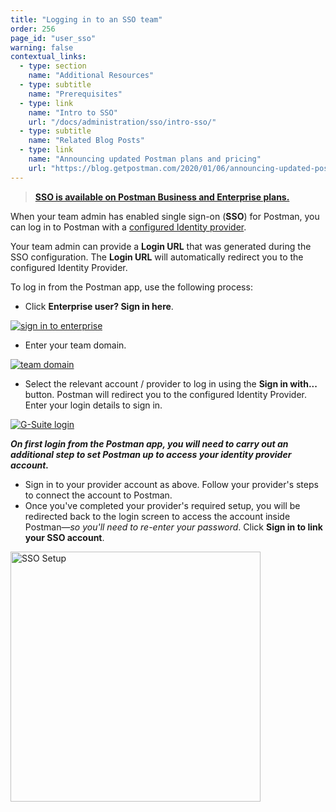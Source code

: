```yaml
---
title: "Logging in to an SSO team"
order: 256
page_id: "user_sso"
warning: false
contextual_links:
  - type: section
    name: "Additional Resources"
  - type: subtitle
    name: "Prerequisites"
  - type: link
    name: "Intro to SSO"
    url: "/docs/administration/sso/intro-sso/"
  - type: subtitle
    name: "Related Blog Posts"
  - type: link
    name: "Announcing updated Postman plans and pricing"
    url: "https://blog.getpostman.com/2020/01/06/announcing-updated-postman-plans-and-pricing/"
---
```


> __[SSO is available on Postman Business and Enterprise plans.](https://www.getpostman.com/pricing)__

When your team admin has enabled single sign-on (**SSO**) for Postman, you can log in to Postman with a [configured Identity provider](/docs/administration/sso/intro-sso/).

Your team admin can provide a **Login URL** that was generated during the SSO configuration. The **Login URL** will automatically redirect you to the configured Identity Provider.

To log in from the Postman app, use the following process:

* Click __Enterprise user? Sign in here__.

[![sign in to enterprise](https://assets.postman.com/postman-docs/59036606.png)](https://assets.postman.com/postman-docs/59036606.png)

* Enter your team domain.

[![team domain](https://assets.postman.com/postman-docs/59037264.png)](https://assets.postman.com/postman-docs/59037264.png)

* Select the relevant account / provider to log in using the __Sign in with...__ button. Postman will redirect you to the configured Identity Provider. Enter your login details to sign in.

[![G-Suite login](https://assets.postman.com/postman-docs/59036889.png)](https://assets.postman.com/postman-docs/59036889.png)  

___On first login from the Postman app, you will need to carry out an additional step to set Postman up to access your identity provider account.___

* Sign in to your provider account as above. Follow your provider's steps to connect the account to Postman.
* Once you've completed your provider's required setup, you will be redirected back to the login screen to access the account inside Postman—_so you'll need to re-enter your password_. Click __Sign in to link your SSO account__.

<img alt="SSO Setup" src="https://assets.postman.com/postman-docs/sso-login.jpg" width="400px"/>

